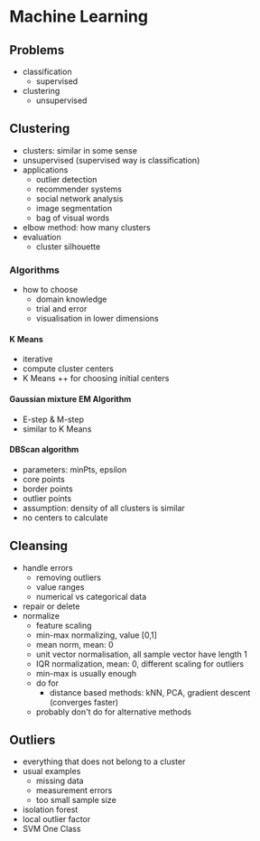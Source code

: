 # Machine Learning

## Problems

- classification
	- supervised
- clustering
	- unsupervised

## Clustering

- clusters: similar in some sense
- unsupervised (supervised way is classification)
- applications
	- outlier detection
	- recommender systems
	- social network analysis
	- image segmentation
	- bag of visual words
- elbow method: how many clusters
- evaluation
	- cluster silhouette

### Algorithms

- how to choose
	- domain knowledge
	- trial and error
	- visualisation in lower dimensions

#### K Means

- iterative
- compute cluster centers
- K Means ++ for choosing initial centers

#### Gaussian mixture EM Algorithm

- E-step & M-step
- similar to K Means

#### DBScan algorithm

- parameters: minPts, epsilon
- core points
- border points
- outlier points
- assumption: density of all clusters  is similar
- no centers to calculate

## Cleansing

- handle errors
	- removing outliers
	- value ranges
	- numerical vs categorical data
- repair or delete
- normalize
	- feature scaling
	- min-max normalizing, value [0,1]
	- mean norm, mean: 0
	- unit vector normalisation, all sample vector have length 1
	- IQR normalization, mean: 0, different scaling for outliers
	- min-max is usually enough
	- do for
		- distance based methods: kNN, PCA, gradient descent (converges faster)
	- probably don't do for alternative methods

## Outliers

- everything that does not belong to a cluster
- usual examples
	- missing data
	- measurement errors
	- too small sample size
- isolation forest
- local outlier factor
- SVM One Class
